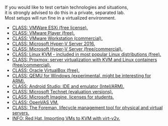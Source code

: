 <html>
<body>
<p class="blabla">
If you would like to test certain technologies and situations,<br>
it is strongly advised to do this in a private, separated lab.<br>
Most setups will run fine in a virtualized environment.<br>

<ul class="blablalisting">
<li><a href="https://www.vmware.com/go/get-free-esxi">CLASS: VMWare ESXi (free license).</a></li>
<li><a href="http://www.vmware.com/go/tryplayer">CLASS: VMware Player (free).</a></li>
<li><a href="http://www.vmware.com/be/products/workstation.html">CLASS: VMware Workstation (commercial).</li>
<li><a href="https://technet.microsoft.com/hyper-v-server-docs/Hyper-V-Server-2016">CLASS: Microsoft Hyper-V Server 2016.</a></li>
<li><a href="https://technet.microsoft.com/en-us/library/hh833684(v=ws.11).aspx">CLASS: Microsoft Hyper-V Server (free/commercial).</a></li>
<li><a href="http://www.linux-kvm.org">CLASS: Linux KVM - included in most popular Linux distributions (free).</li>
<li><a href="http://www.proxmox.com">CLASS: Proxmox: server virtualization with KVM and Linux containers (free/commercial).</a></li>
<li><a href="https://www.virtualbox.org">CLASS: Oracle VirtualBox (free).</a></li>
<li><a href="https://qemu.weilnetz.de">CLASS: QEMU for Windows (experimental, might be interesting for ARM).</a></li>
<li><a href="https://developer.android.com/studio/index.html">CLASS: Android Studio: IDE and emulator (Intel/ARM).</a></li>
<li><a href="https://www.microsoft.com/en-us/evalcenter">CLASS: Microsoft Technet (evaluation versions).</a></li>
<li><a href="https://imagine.microsoft.com/en-us">CLASS: Microsoft Imagine, licenses for students.</a></li>
<li><a href="http://www.openvas.org/vm.html">CLASS: OpenVAS VM.</a></li>
<li><a href="https://www.theforeman.org/">CLASS: The Foreman, lifecycle management tool for physical and virtual servers.</a></li>
<li><a href="https://www.redhat.com/en/blog/importing-vms-kvm-virt-v2v?utm_medium=Email&utm_campaign=weekly&sc_cid=701f2000000ZyfwAAC">INFO: Red Hat, Importing VMs to KVM with virt-v2v.</a></li>
</ul>
</p>
</body>
</html>
